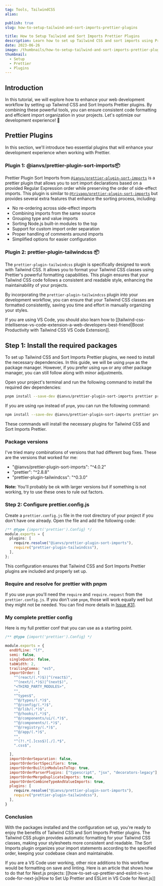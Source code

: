 ```yaml
---
tag: Tools, TailwindCSS
alias:

publish: true
slug: how-to-setup-tailwind-and-sort-imports-prettier-plugins

title: How to Setup Tailwind and Sort Imports Prettier Plugins
description: Learn how to set up Tailwind CSS and sort imports using Prettier plugins in your projects. Improve your code formatting and maintain a consistent import order.
date: 2023-06-26
image: /thumbnails/how-to-setup-tailwind-and-sort-imports-prettier-plugins.png
thumbnail:
  - Setup
  - Prettier
  - Plugins
---
```


## Introduction
In this tutorial, we will explore how to enhance your web development workflow by setting up Tailwind CSS and Sort Imports Prettier plugins. By combining these powerful tools, you can ensure consistent code formatting and efficient import organization in your projects. Let's optimize our development experience! 🚀

## Prettier Plugins
In this section, we'll introduce two essential plugins that will enhance your development experience when working with Prettier.

### Plugin 1: @ianvs/prettier-plugin-sort-imports📦

Prettier Plugin Sort Imports from [`@ianvs/prettier-plugin-sort-imports`](https://github.com/IanVS/prettier-plugin-sort-imports) is a prettier plugin that allows you to sort import declarations based on a provided Regular Expression order while preserving the order of side-effect imports. 
This plugin is similar to [`@trivago/prettier-plugin-sort-imports`](https://github.com/trivago/prettier-plugin-sort-imports) but provides several extra features that enhance the sorting process, including:

- No re-ordering across side-effect imports
- Combining imports from the same source
- Grouping type and value imports
- Sorting Node.js built-in modules to the top
- Support for custom import order separation
- Proper handling of comments around imports
- Simplified options for easier configuration

### Plugin 2: prettier-plugin-tailwindcss 📦

The `prettier-plugin-tailwindcss` plugin is specifically designed to work with Tailwind CSS. It allows you to format your Tailwind CSS classes using Prettier's powerful formatting capabilities. This plugin ensures that your Tailwind CSS code follows a consistent and readable style, enhancing the maintainability of your projects.

By incorporating the `prettier-plugin-tailwindcss` plugin into your development workflow, you can ensure that your Tailwind CSS classes are formatted consistently, saving you time and effort in manually organizing your styles.

If you are using VS Code, you should also learn how to [[tailwind-css-intellisense-vs-code-extension-a-web-developers-best-friend|Boost Productivity with Tailwind CSS VS Code Extension]].

## Step 1: Install the required packages

To set up Tailwind CSS and Sort Imports Prettier plugins, we need to install the necessary dependencies. In this guide, we will be using `pnpm` as the package manager. However, if you prefer using `npm` or any other package manager, you can still follow along with minor adjustments.

Open your project's terminal and run the following command to install the required dev dependencies:

```bash
pnpm install --save-dev @ianvs/prettier-plugin-sort-imports prettier prettier-plugin-tailwindcss
```

If you are using `npm` instead of `pnpm`, you can run the following command:

```bash
npm install --save-dev @ianvs/prettier-plugin-sort-imports prettier prettier-plugin-tailwindcss
```

These commands will install the necessary plugins for Tailwind CSS and Sort Imports Prettier.

### Package versions
I've tried many combinations of versions that had different bug fixes. These are the versions that worked for me:

- "@ianvs/prettier-plugin-sort-imports": "^4.0.2"
- "prettier": "^2.8.8"
- "prettier-plugin-tailwindcss": "^0.3.0"

**Note:** You'll probably be ok with larger versions but if something is not working, try to use these ones to rule out factors.

### Step 2: Configure prettier.config.js

Create a `prettier.config.js` file in the root directory of your project if you don't have one already. Open the file and add the following code:

```ts
/** @type {import('prettier').Config} */
module.exports = {
  plugins: [
    require.resolve("@ianvs/prettier-plugin-sort-imports"),
    require("prettier-plugin-tailwindcss"),
  ],
};
```

This configuration ensures that Tailwind CSS and Sort Imports Prettier plugins are included and properly set up.

### Require and resolve for prettier with pnpm
If you  use `pnpm` you'll need the `require` and `require.request` from the `prettier.config.js`. If you don't use `pnpm`, those will work equally well but they might not be needed. You can find more details in [Issue #31](https://github.com/tailwindlabs/prettier-plugin-tailwindcss/issues/31).

### My complete prettier config 
Here is my full prettier conf that you can use as a starting point.

```js
/** @type {import('prettier').Config} */

module.exports = {
  endOfLine: "lf",
  semi: false,
  singleQuote: false,
  tabWidth: 2,
  trailingComma: "es5",
  importOrder: [
    "^(react/(.*)$)|^(react$)",
    "^(next/(.*)$)|^(next$)",
    "<THIRD_PARTY_MODULES>",
    "",
    "^types$",
    "^@/types/(.*)$",
    "^@/config/(.*)$",
    "^@/lib/(.*)$",
    "^@/hooks/(.*)$",
    "^@/components/ui/(.*)$",
    "^@/components/(.*)$",
    "^@/registry/(.*)$",
    "^@/app/(.*)$",
    "",
    "^(?!.*[.]css$)[./].*$",
    ".css$",

  ],
  importOrderSeparation: false,
  importOrderSortSpecifiers: true,
  importOrderBuiltinModulesToTop: true,
  importOrderParserPlugins: ["typescript", "jsx", "decorators-legacy"],
  importOrderMergeDuplicateImports: true,
  importOrderCombineTypeAndValueImports: true,
  plugins: [
    require.resolve("@ianvs/prettier-plugin-sort-imports"),
    require("prettier-plugin-tailwindcss"),
  ],
}
```



### Conclusion

With the packages installed and the configuration set up, you're ready to enjoy the benefits of Tailwind CSS and Sort Imports Prettier plugins. The Tailwind CSS plugin provides automatic formatting for your Tailwind CSS classes, making your stylesheets more consistent and readable. The Sort Imports plugin organizes your import statements according to the specified order, keeping your codebase clean and maintainable.

If you are a VS Code user working, other nice additions to this workflow would be formatting on save and linting. Here is an article that shows how to do that for Next.js projects: [[how-to-set-up-prettier-and-eslint-in-vs-code-for-next-js|How to Set Up Prettier and ESLint in VS Code for Next.js]]

